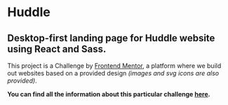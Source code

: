 # Huddle

## Desktop-first landing page for **Huddle** website using React and Sass.

This project is a Challenge by [Frontend Mentor](https://www.frontendmentor.io/ "Frontend Mentor"), a platform where we build out websites based on a provided design _(images and svg icons are also provided)_.

**You can find all the information about this particular challenge [here](https://www.frontendmentor.io/challenges/huddle-landing-page-with-alternating-feature-blocks-5ca5f5981e82137ec91a5100 "Huddle landing page challenge").**
